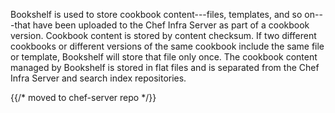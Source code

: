 Bookshelf is used to store cookbook content---files, templates, and so
on---that have been uploaded to the Chef Infra Server as part of a
cookbook version. Cookbook content is stored by content checksum. If two
different cookbooks or different versions of the same cookbook include
the same file or template, Bookshelf will store that file only once. The
cookbook content managed by Bookshelf is stored in flat files and is
separated from the Chef Infra Server and search index repositories.

{{/* moved to chef-server repo */}}
